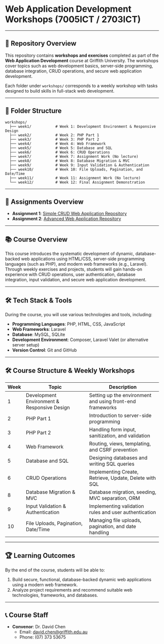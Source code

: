 # Web Application Development Workshops (7005ICT / 2703ICT)

---

## 📘 Repository Overview
This repository contains **workshops and exercises** completed as part of the **Web Application Development** course at Griffith University. The workshops cover topics such as web development basics, server-side programming, database integration, CRUD operations, and secure web application development.

Each folder under `workshops/` corresponds to a weekly workshop with tasks designed to build skills in full-stack web development.

---

## 📂 Folder Structure

```text
workshops/
  ├── week1/           # Week 1: Development Environment & Responsive Design
  ├── week2/           # Week 2: PHP Part 1
  ├── week3/           # Week 3: PHP Part 2
  ├── week4/           # Week 4: Web Framework
  ├── week5/           # Week 5: Database and SQL
  ├── week6/           # Week 6: CRUD Operations
  ├── week7/           # Week 7: Assignment Work (No lecture)
  ├── week8/           # Week 8: Database Migration & MVC
  ├── week9/           # Week 9: Input Validation & Authentication
  ├── week10/          # Week 10: File Uploads, Pagination, and Date/Time
  ├── week11/          # Week 11: Assignment Work (No lecture)
  └── week12/          # Week 12: Final Assignment Demonstration
```

---

## 📝 Assignments Overview
- **Assignment 1**: [Simple CRUD Web Application Repository](https://github.com/yourusername/assignment1-repo)  
- **Assignment 2**: [Advanced Web Application Repository](https://github.com/yourusername/assignment2-repo)

---

## 📚 Course Overview
This course introduces the systematic development of dynamic, database-backed web applications using HTML/CSS, server-side programming languages (such as PHP), and modern web frameworks (e.g., Laravel). Through weekly exercises and projects, students will gain hands-on experience with CRUD operations, user authentication, database integration, input validation, and secure web application development.

---

## 🛠 Tech Stack & Tools
During the course, you will use various technologies and tools, including:

- **Programming Languages**: PHP, HTML, CSS, JavaScript  
- **Web Frameworks**: Laravel  
- **Database**: MySQL, SQLite  
- **Development Environment**: Composer, Laravel Valet (or alternative server setup)  
- **Version Control**: Git and GitHub  

---

## 🛠 Course Structure & Weekly Workshops

| Week | Topic                                | Description                                    |
|------|---------------------------------------|------------------------------------------------|
| 1    | Development Environment & Responsive Design | Setting up the environment and using front-end frameworks |
| 2    | PHP Part 1                           | Introduction to server-side programming        |
| 3    | PHP Part 2                           | Handling form input, sanitization, and validation |
| 4    | Web Framework                        | Routing, views, templating, and CSRF prevention |
| 5    | Database and SQL                     | Designing databases and writing SQL queries    |
| 6    | CRUD Operations                      | Implementing Create, Retrieve, Update, Delete with SQL |
| 8    | Database Migration & MVC             | Database migration, seeding, MVC separation, ORM |
| 9    | Input Validation & Authentication    | Implementing validation rules and user authentication |
| 10   | File Uploads, Pagination, Date/Time  | Managing file uploads, pagination, and date handling |


---

## 🏆 Learning Outcomes
By the end of the course, students will be able to:
1. Build secure, functional, database-backed dynamic web applications using a modern web framework.
2. Analyze project requirements and recommend suitable web technologies, frameworks, and databases.

---

## 📞 Course Staff
- **Convenor**: Dr. David Chen  
  - Email: [david.chen@griffith.edu.au](mailto:david.chen@griffith.edu.au)  
  - Phone: (07) 373 53675  